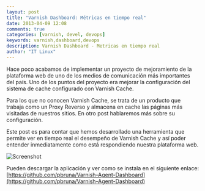 ```yaml
---
layout: post
title: "Varnish Dashboard: Métricas en tiempo real"
date: 2013-04-09 12:08
comments: true
categories: [varnish, devel, devops]
keywords: varnish,dashboard,devops
description: Varnish Dashboard - Metricas en tiempo real
author: "IT Linux"
---
```


Hace poco acabamos de implementar un proyecto de mejoramiento de la plataforma web de uno de los medios de comunicación más importantes del país. Uno de los puntos del proyecto era mejorar la configuración del sistema de cache configurado con Varnish Cache.

Para los que no conocen Varnish Cache, se trata de un producto que trabaja como un Proxy Reverso y almacena en cache las páginas más visitadas de nuestros sitios. En otro post hablaremos más sobre su configuración.

Este post es para contar que hemos desarrollado una herramienta que permite ver en tiempo real el desempeño de Varnish Cache y así poder entender inmediatamente como está respondiendo nuestra plataforma web.

![Screenshot](https://raw.github.com/pbruna/Varnish-Agent-Dashboard/master/img/screenshot.png)

Pueden descargar la aplicación y ver como se instala en el siguiente enlace: [https://github.com/pbruna/Varnish-Agent-Dashboard](https://github.com/pbruna/Varnish-Agent-Dashboard)



